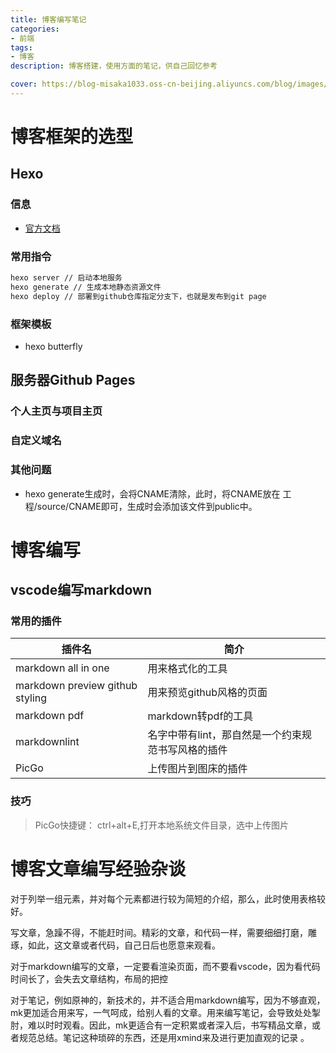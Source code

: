 ```yaml
---
title: 博客编写笔记
categories:
- 前端
tags: 
- 博客
description: 博客搭建，使用方面的笔记，供自己回忆参考

cover: https://blog-misaka1033.oss-cn-beijing.aliyuncs.com/blog/images/83047a42de5154c4ff223b55512f3cfd2178a484.jpg@518w_1e_1c.jpg
---
```


# 博客框架的选型

## Hexo

### 信息

* [官方文档](https://hexo.io/zh-cn/index.html)

### 常用指令

``` bash
hexo server // 启动本地服务
hexo generate // 生成本地静态资源文件
hexo deploy // 部署到github仓库指定分支下，也就是发布到git page
```

### 框架模板

* hexo butterfly

## 服务器Github Pages

### 个人主页与项目主页

### 自定义域名

### 其他问题

* hexo generate生成时，会将CNAME清除，此时，将CNAME放在 工程/source/CNAME即可，生成时会添加该文件到public中。

# 博客编写

## vscode编写markdown

### 常用的插件

| 插件名                          | 简介                                               |
| ------------------------------- | -------------------------------------------------- |
| markdown all in one             | 用来格式化的工具                                   |
| markdown preview github styling | 用来预览github风格的页面                           |
| markdown pdf                    | markdown转pdf的工具                                |
| markdownlint                    | 名字中带有lint，那自然是一个约束规范书写风格的插件 |
| PicGo                           | 上传图片到图床的插件                               |

### 技巧

> PicGo快捷键： ctrl+alt+E,打开本地系统文件目录，选中上传图片


# 博客文章编写经验杂谈

对于列举一组元素，并对每个元素都进行较为简短的介绍，那么，此时使用表格较好。

写文章，急躁不得，不能赶时间。精彩的文章，和代码一样，需要细细打磨，雕琢，如此，这文章或者代码，自己日后也愿意来观看。

对于markdown编写的文章，一定要看渲染页面，而不要看vscode，因为看代码时间长了，会失去文章结构，布局的把控

对于笔记，例如原神的，新技术的，并不适合用markdown编写，因为不够直观，mk更加适合用来写，一气呵成，给别人看的文章。用来编写笔记，会导致处处掣肘，难以时时观看。因此，mk更适合有一定积累或者深入后，书写精品文章，或者规范总结。笔记这种琐碎的东西，还是用xmind来及进行更加直观的记录 。
